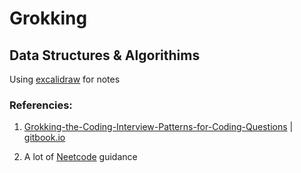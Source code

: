 # Grokking 
## Data Structures & Algorithims 

Using [excalidraw](https://github.com/excalidraw/excalidraw) for notes

### Referencies:
1. [Grokking-the-Coding-Interview-Patterns-for-Coding-Questions](https://github.com/dipjul/Grokking-the-Coding-Interview-Patterns-for-Coding-Questions) | [gitbook.io](https://dvpr.gitbook.io/coding-interview-patterns/)

2. A lot of [Neetcode](https://neetcode.io/roadmap) guidance


